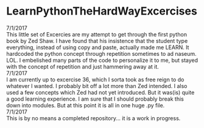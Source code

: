 # LearnPythonTheHardWayExcercises
7/1/2017 <br />
This little set of Excercies are my attempt to get through the first python book by Zed Shaw. I have found that his insistence that the student type everything, instead of using copy and paste, actually made me LEARN. It hardcoded the python concept through repetition sometimes to ad naseum. LOL. I embelished many parts of the code to personalize it to me, but stayed with the concept of repetition and just hammering away at it. <br />
7/1/2017 <br />
I am currently up to excercise 36, which I sorta took as free reign to do whatever I wanted.  I probably bit off a lot more than Zed intended. I also used a few concepts which Zed had not yet introduced. But it was(is) quite a good learning experience.  I am sure that I should probably break this down into modules. But at this point it is all in one huge .py file. <br />
7/1/2017 <br />
This is by no means a completed repository... it is a work in progress. <br />
